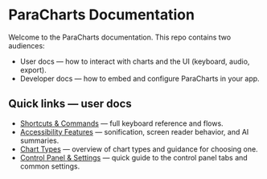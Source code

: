 # ParaCharts Documentation

Welcome to the ParaCharts documentation. This repo contains two audiences:

- User docs — how to interact with charts and the UI (keyboard, audio, export).
- Developer docs — how to embed and configure ParaCharts in your app.

## Quick links — user docs

- [Shortcuts & Commands](shortcutsAndCommands.md) — full keyboard reference and flows.
- [Accessibility Features](accessibility.md) — sonification, screen reader behavior, and AI summaries.
- [Chart Types](chartTypes.md) — overview of chart types and guidance for choosing one.
- [Control Panel & Settings](controlPanel.md) — quick guide to the control panel tabs and common settings.
